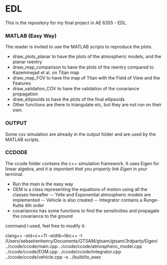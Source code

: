 # EDL
This is the repository for my final project in AE 6355 - EDL.

### MATLAB (Easy Way)
The reader is invited to use the MATLAB scripts to reproduce the plots.
- draw_plots_planar to have the plots of the atmospheric models, and the planar reentry
- draw_map_comparison to have the plots of the reentry compared to Kazeminejad et al. on Titan map
- draw_map_FOV to have the map of Titan with the Field of View and the Features
- draw_validation_COV to have the validation of the covariance propagation
- draw_ellipsoids to have the plots of the final ellipsoids
- Other functions are there to triangulate etc, but they are not run on their own.

### OUTPUT
Some csv simulation are already in the output folder and are used by the MATLAB scripts.

### CCDODE
The ccode folder contains the c++ simulation framework. It uses Eigen for linear algebra, and *it is important that you properly link Eigen* in your terminal.
- Run the main is the easy way
- OEM is a class representing the equations of motion using all the classes hereafter
-- Yelle and Exponential atmospheric models are implemented
-- Vehicle is also created
-- Integrator contains a Runge-Kutta 4th order
- covariances has some functions to find the sensitivities and propagate the covariance to the ground

command I used, feel free to modify it:

clang++ -std=c++11 -stdlib=libc++ -I /Users/sebastienhenry/Documents/GTSAM/gtsam/gtsam/3rdparty/Eigen/ ../ccode/ccode/main.cpp ../ccode/ccode/atmospheric_model.cpp ../ccode/ccode/EOM.cpp ../ccode/ccode/integrator.cpp ../ccode/ccode/vehicle.cpp -o ../build/to_exec

